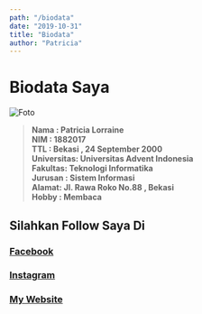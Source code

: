 ```yaml
---
path: "/biodata"
date: "2019-10-31"
title: "Biodata"
author: "Patricia"
---
```


# Biodata Saya


![Foto](https://scontent-sin2-2.xx.fbcdn.net/v/t1.0-9/48952627_2358333837786587_8645801344742981632_n.jpg?_nc_cat=101&_nc_oc=AQnLDSwdtxS0qkXTzHwmd1c91D_XrevGLtCyYw2DOtqq5w-TVboY5aakmHBtc3iYMK0&_nc_ht=scontent-sin2-2.xx&oh=c062113dceb2f291215aa3bd2f0657c8&oe=5E635DE2)
> **Nama : Patricia Lorraine** </br>
**NIM :	1882017** </br>
 **TTL	: Bekasi , 24 September 2000** </br>
**Universitas:	Universitas Advent Indonesia** </br>
**Fakultas:	Teknologi Informatika** </br>
**Jurusan : Sistem Informasi** </br>
**Alamat: Jl. Rawa Roko No.88 , Bekasi** </br>
**Hobby : Membaca** </br>

## Silahkan Follow Saya Di

### [Facebook](https://www.facebook.com/patricia.lora.925) 
### [Instagram](http://instagram.com/lorrainepatricia249) 
### [My Website](https://patriciaayunda.com)





